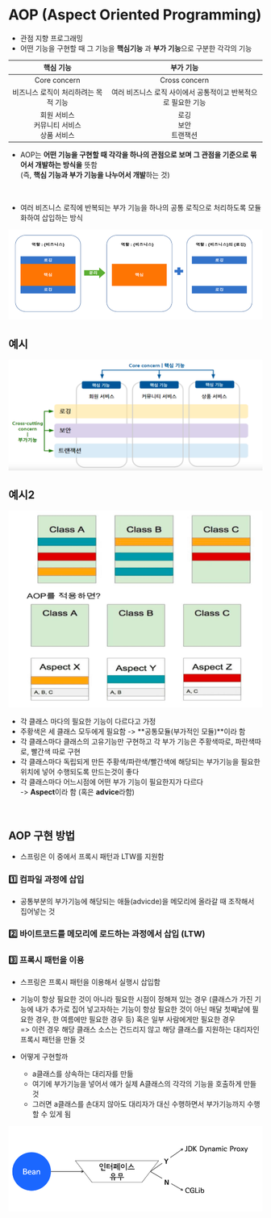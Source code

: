 # AOP (Aspect Oriented Programming)

- 관점 지향 프로그래밍
- 어떤 기능을 구현할 때 그 기능을 **핵심기능** 과 **부가 기능**으로 구분한 각각의 기능

|              **핵심 기능**              |             **부가 기능**              |
|:-----------------------------------:|:----------------------------------:|
|            Core concern             |           Cross concern            |
|        비즈니스 로직이 처리하려는 목적 기능         | 여러 비즈니스 로직 사이에서 공통적이고 반복적으로 필요한 기능 |
| 회원 서비스<br/>커뮤니티 서비스<br/>상품 서비스<br/> |         로깅<br/>보안<br/>트랜잭션         |


- AOP는 **어떤 기능을 구현할 때 각각을 하나의 관점으로 보며 그 관점을 기준으로 묶어서
개발하는 방식을** 뜻함
<br> (즉, **핵심 기능과 부가 기능을 나누어서 개발**하는 것)
<br>


- 여러 비즈니스 로직에 반복되는 부가 기능을 하나의 공통 로직으로 처리하도록 모듈화하여 삽입하는 방식

![img_2.png](img_2.png)







## 예시

![img.png](img.png)


## 예시2

![img_1.png](img_1.png)

- 각 클래스 마다의 필요한 기능이 다르다고 가정
- 주황색은 세 클래스 모두에게 필요함 -> **공통모듈(부가적인 모듈)**이라 함
- 각 클래스마다 클래스의 고유기능만 구현하고 각 부가 기능은 주황색따로, 파란색따로, 빨간색 따로 구현
- 각 클래스마다 독립되게 만든 주황색/파란색/빨간색에 해당되는 부가기능을 필요한 위치에 넣어 수행되도록 만드는것이 좋다
- 각 클래스마다 어느시점에 어떤 부가 기능이 필요한지가 다르다 <br>-> **Aspect**이라 함 (혹은 **advice**라함)

<br>


## AOP 구현 방법

- 스프링은 이 중에서 프록시 패턴과 LTW를 지원함


### :one: 컴파일 과정에 삽입

- 공통부분의 부가기능에 해당되는 애들(advicde)을 메모리에 올라갈 때 조작해서 집어넣는 것



### :two: 바이트코드를 메모리에 로드하는 과정에서 삽입 (LTW)



### :three: 프록시 패턴을 이용

- 스프링은 프록시 패턴을 이용해서 실행시 삽입함

- 기능이 항상 필요한 것이 아니라 필요한 시점이 정해져 있는 경우 (클래스가 가진 기능에 내가 추가로 집어 넣고자하는 기능이 항상 필요한 것이 아닌 매달 첫째날에 필요한 경우, 한 여름에만 필요한 경우 등) 혹은 일부 사람에게만 필요한 경우
<br> => 이런 경우 해당 클래스 소스는 건드리지 않고 해당 클래스를 지원하는 대리자인 프록시 패턴을 만들 것

- 어떻게 구현할까
  - a클래스를 상속하는 대리자를 만듦
  - 여기에 부가기능을 넣어서 얘가 실제 A클래스의 각각의 기능을 호출하게 만들 것
  - 그러면 a클래스를 손대지 않아도 대리자가 대신 수행하면서 부가기능까지 수행할 수 있게 됨




![img_3.png](img_3.png)

<br>


